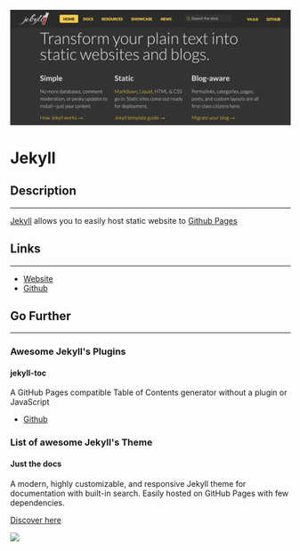 ![](images/jekyll.png)

# Jekyll 


## Description 
---
[Jekyll](https://jekyllrb.com/) allows you to easily host static website to [Github Pages](https://pages.github.com/)


## Links
---

- [Website](https://jekyllrb.com/)
- [Github](https://github.com/jekyll/jekyll)


## Go Further
---

### **Awesome Jekyll's Plugins**

#### **jekyll-toc**

A GitHub Pages compatible Table of Contents generator without a plugin or JavaScript

- [Github](https://github.com/allejo/jekyll-toc)


### **List of awesome Jekyll's Theme**

#### **Just the docs**

A modern, highly customizable, and responsive Jekyll theme for documentation with built-in search.
Easily hosted on GitHub Pages with few dependencies.

[Discover here](https://github.com/pmarsceill/just-the-docs)

![](https://user-images.githubusercontent.com/896475/47384541-89053c80-d6d5-11e8-98dc-dba16e192de9.gif)




